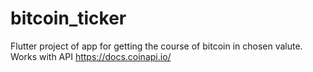 # bitcoin_ticker

Flutter project of app for getting the course of bitcoin in chosen valute.
Works with API https://docs.coinapi.io/
